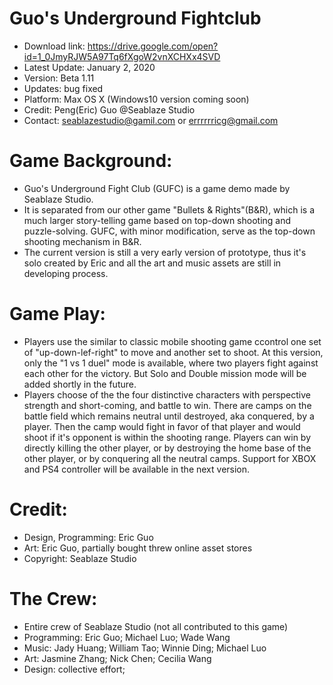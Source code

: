 # Guo's Underground Fightclub
 
- Download link: https://drive.google.com/open?id=1_0JmyRJW5A97Tq6fXgoW2vnXCHXx4SVD
- Latest Update: January 2, 2020
- Version: Beta 1.11 
- Updates: bug fixed
- Platform: Max OS X (Windows10 version coming soon)
- Credit: Peng(Eric) Guo @Seablaze Studio
- Contact: seablazestudio@gamil.com or errrrrricg@gmail.com

# Game Background:
- Guo's Underground Fight Club (GUFC) is a game demo made by Seablaze Studio. 
- It is separated from our other game "Bullets & Rights"(B&R), which is a much larger story-telling game based on top-down shooting and puzzle-solving. GUFC, with minor modification, serve as the top-down shooting mechanism in B&R.
- The current version is still a very early version of prototype, thus it's solo created by Eric and all the art and music assets are still in developing process.

# Game Play:
- Players use the similar to classic mobile shooting game ccontrol one set of "up-down-lef-right" to move and another set to shoot. At this version, only the "1 vs 1 duel" mode is available, where two players fight against each other for the victory. But Solo and Double mission mode will be added shortly in the future. 
- Players choose of the the four distinctive characters with perspective strength and short-coming, and battle to win. There are camps on the battle field which remains neutral until destroyed, aka conquered, by a player. Then the camp would fight in favor of that player and would shoot if it's opponent is within the shooting range. Players can win by directly killing the other player, or by destroying the home base of the other player, or by conquering all the neutral camps. Support for XBOX and PS4 controller will be available in the next version.

# Credit:
- Design, Programming: Eric Guo
- Art: Eric Guo, partially bought threw online asset stores
- Copyright: Seablaze Studio

# The Crew:
- Entire crew of Seablaze Studio (not all contributed to this game)
- Programming: Eric Guo; Michael Luo; Wade Wang
- Music: Jady Huang; William Tao; Winnie Ding; Michael Luo
- Art: Jasmine Zhang; Nick Chen; Cecilia Wang
- Design: collective effort;
